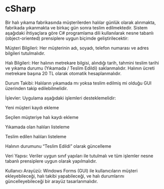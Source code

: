 # cSharp
Bir halı yıkama fabrikasında müşterilerden halılar günlük olarak alınmakta, fabrikada yıkanmakta ve birkaç gün sonra teslim edilmektedir. Sistem aşağıdaki ihtiyaçlara göre C# programlama dili kullanılarak nesne tabanlı (object-oriented) prensiplere uygun biçimde geliştirilecektir:

Müşteri Bilgileri:
Her müşterinin adı, soyadı, telefon numarası ve adres bilgileri tutulmalıdır.

Halı Bilgileri:
Her halının metrekare bilgisi, alındığı tarih, tahmini teslim tarihi ve yıkama durumu (Yıkamada / Teslim Edildi) saklanmalıdır. Halının ücreti metrekare başına 20 TL olarak otomatik hesaplanmalıdır.

Durum Takibi:
Halıların yıkamada mı yoksa teslim edilmiş mi olduğu GUI üzerinden takip edilebilmelidir.

İşlevler:
Uygulama aşağıdaki işlemleri desteklemelidir:

Yeni müşteri kaydı ekleme

Seçilen müşteriye halı kaydı ekleme

Yıkamada olan halıları listeleme

Teslim edilen halıları listeleme

Halının durumunu “Teslim Edildi” olarak güncelleme

Veri Yapısı:
Veriler uygun sınıf yapıları ile tutulmalı ve tüm işlemler nesne tabanlı prensiplere uygun olarak yapılmalıdır.

Kullanıcı Arayüzü:
Windows Forms (GUI) ile kullanıcıların müşteri ekleyebileceği, halı takibi yapabileceği, ve halı durumlarını güncelleyebileceği bir arayüz tasarlanmalıdır.

